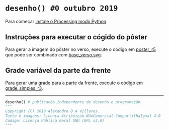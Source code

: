 # `desenho() #0 outubro 2019`

Para começar [instale o Processing modo Python](https://abav.lugaralgum.com/como-instalar-o-processing-modo-python/).

## Instruções para executar o cógido do pôster

Para gerar a imagem do pôster no verso, execute o código em [poster_r5](https://github.com/villares/desenho-sem-argumentos/tree/master/0_outubro_2019/estudos/poster_r5) que pode ser combinado com [base_verso.svg](https://github.com/villares/desenho-sem-argumentos/blob/master/0_outubro_2019/estudos/base_poster.svg).

## Grade variável da parte da frente

Para gerar uma grade para a parte da frente, execute o código em [grade_simples_r3](https://github.com/villares/desenho-sem-argumentos/blob/master/0_outubro_2019/estudos/grade_simples_r3/).

---

```python
desenho() # publicação independente de desenho e programação
""" 
Copyright (C) 2019 Alexandre B A Villares.
Texto e imagens: Licença Atribuição-NãoComercial-CompartilhaIgual 4.0
Código: Licença Pública Geral GNU (GPL v3.0)
"""
```
